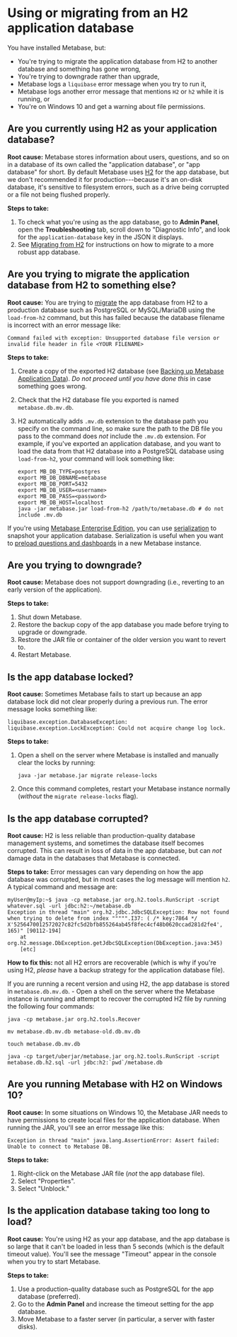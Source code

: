# Using or migrating from an H2 application database

You have installed Metabase, but:

- You're trying to migrate the application database from H2 to another database and something has gone wrong,
- You're trying to downgrade rather than upgrade,
- Metabase logs a `liquibase` error message when you try to run it,
- Metabase logs another error message that mentions `H2` or `h2` while it is running, or
- You're on Windows 10 and get a warning about file permissions.

## Are you currently using H2 as your application database?

**Root cause:** Metabase stores information about users, questions, and so on in a database of its own called the "application database", or "app database" for short. By default Metabase uses [H2][what-is-h2] for the app database, but we don't recommended it for production---because it's an on-disk database, it's sensitive to filesystem errors, such as a drive being corrupted or a file not being flushed properly.

**Steps to take:**

1. To check what you're using as the app database, go to **Admin Panel**, open the **Troubleshooting** tab, scroll down to "Diagnostic Info", and look for the `application-database` key in the JSON it displays.
2. See [Migrating from H2][migrate] for instructions on how to migrate to a more robust app database.

## Are you trying to migrate the application database from H2 to something else?

**Root cause:** You are trying to [migrate][migrate] the app database from H2 to a production database such as PostgreSQL or MySQL/MariaDB using the `load-from-h2` command, but this has failed because the database filename is incorrect with an error message like:

```
Command failed with exception: Unsupported database file version or invalid file header in file <YOUR FILENAME>
```

**Steps to take:**

1.  Create a copy of the exported H2 database (see [Backing up Metabase Application Data][backup]). _Do not proceed until you have done this_ in case something goes wrong.

2.  Check that the H2 database file you exported is named `metabase.db.mv.db`.

3.  H2 automatically adds `.mv.db` extension to the database path you specify on the command line, so make sure the path to the DB file you pass to the command does _not_ include the `.mv.db` extension. For example, if you've exported an application database, and you want to load the data from that H2 database into a PostgreSQL database using `load-from-h2`, your command will look something like:

    ```
    export MB_DB_TYPE=postgres
    export MB_DB_DBNAME=metabase
    export MB_DB_PORT=5432
    export MB_DB_USER=<username>
    export MB_DB_PASS=<password>
    export MB_DB_HOST=localhost
    java -jar metabase.jar load-from-h2 /path/to/metabase.db # do not include .mv.db
    ```

If you're using [Metabase Enterprise Edition][enterprise], you can use [serialization][serialization-docs] to snapshot your application database. Serialization is useful when you want to [preload questions and dashboards][serialization-learn] in a new Metabase instance.

## Are you trying to downgrade?

**Root cause:** Metabase does not support downgrading (i.e., reverting to an early version of the application).

**Steps to take:**

1.  Shut down Metabase.
2.  Restore the backup copy of the app database you made before trying to upgrade or downgrade.
3.  Restore the JAR file or container of the older version you want to revert to.
4.  Restart Metabase.

## Is the app database locked?

**Root cause:** Sometimes Metabase fails to start up because an app database lock did not clear properly during a previous run. The error message looks something like:

```
liquibase.exception.DatabaseException: liquibase.exception.LockException: Could not acquire change log lock.
```

**Steps to take:**

1.  Open a shell on the server where Metabase is installed and manually clear the locks by running:

    ```
    java -jar metabase.jar migrate release-locks
    ```

2.  Once this command completes, restart your Metabase instance normally (_without_ the `migrate release-locks` flag).

## Is the app database corrupted?

**Root cause:** H2 is less reliable than production-quality database management systems, and sometimes the database itself becomes corrupted. This can result in loss of data in the app database, but can _not_ damage data in the databases that Metabase is connected.

**Steps to take:** Error messages can vary depending on how the app database was corrupted, but in most cases the log message will mention `h2`. A typical command and message are:

```
myUser@myIp:~$ java -cp metabase.jar org.h2.tools.RunScript -script whatever.sql -url jdbc:h2:~/metabase.db
Exception in thread "main" org.h2.jdbc.JdbcSQLException: Row not found when trying to delete from index """"".I37: ( /* key:7864 */ X'5256470012572027c82fc5d2bfb855264ab45f8fec4cf48b0620ccad281d2fe4', 165)" [90112-194]
    at org.h2.message.DbException.getJdbcSQLException(DbException.java:345)
    [etc]
```

**How to fix this:** not all H2 errors are recoverable (which is why if you're using H2, _please_ have a backup strategy for the application database file).

If you are running a recent version and using H2, the app database is stored in `metabase.db.mv.db`. - Open a shell on the server where the Metabase instance is running and attempt to recover the corrupted H2 file by running the following four commands:

```
java -cp metabase.jar org.h2.tools.Recover

mv metabase.db.mv.db metabase-old.db.mv.db

touch metabase.db.mv.db

java -cp target/uberjar/metabase.jar org.h2.tools.RunScript -script metabase.db.h2.sql -url jdbc:h2:`pwd`/metabase.db
```

## Are you running Metabase with H2 on Windows 10?

**Root cause:** In some situations on Windows 10, the Metabase JAR needs to have permissions to create local files for the application database. When running the JAR, you'll see an error message like this:

```
Exception in thread "main" java.lang.AssertionError: Assert failed: Unable to connect to Metabase DB.
```

**Steps to take:**

1.  Right-click on the Metabase JAR file (_not_ the app database file).
2.  Select "Properties".
3.  Select "Unblock."

## Is the application database taking too long to load?

**Root cause:** You're using H2 as your app database, and the app database is so large that it can't be loaded in less than 5 seconds (which is the default timeout value). You'll see the message "Timeout" appear in the console when you try to start Metabase.

**Steps to take:**

1.  Use a production-quality database such as PostgreSQL for the app database (preferred).
2.  Go to the **Admin Panel** and increase the timeout setting for the app database.
3.  Move Metabase to a faster server (in particular, a server with faster disks).

[backup]: ../operations-guide/backing-up-metabase-application-data.md
[enterprise]: /enterprise/
[migrate]: ../operations-guide/migrating-from-h2.md
[serialization-docs]: ../enterprise-guide/serialization.md
[serialization-learn]: /learn/administration/serialization.html
[what-is-h2]: ../faq/setup/what-is-h2.md
